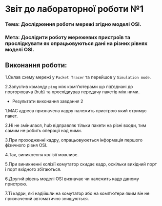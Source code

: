 # Звіт до лабораторної роботи №1

### Тема: Дослідження роботи мережі згідно моделі OSI.

### Мета: Дослідити роботу мережевих пристроїв та прослідкувати як опрацьовуються дані на різних рівнях моделі OSI.

## Виконання роботи:

1.Склав схему мережі у `Packet Tracer` та перейшов у `Simulation mode`.

2.Запустив команду `ping` між комп’ютерами що під’єднані до повторювача (hub) та прослідкував передачу пакетів між ними.

- Результати виконання завдання 2 

1.MAC адреса призначена кадру належить пристрою який отримує пакет.

2.Ні не змінилася, hub відправляє тільки пакети на різні входи, тим самим не робить операції над ними.

3.При проходженні кадру, опрацьовуюється інформація першого фізичного рівня ОSI.

4.Так, виникнення колізії можливе.

5.При виникненні колізії комутатор скидає кадр, оскільки вихідний порт і порт вхідного збігаються.

6.Другий рівень моделі OSI визначає чи належить кадр даному пристрою.

7.Ті кадри, які надійшли на комутатор або на комп’ютери яким він не призначений автоматично знищуються.


